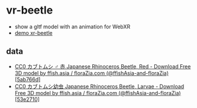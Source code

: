# vr-beetle

- show a gltf model with an animation for WebXR
- [demo xr-beetle](https://code4fukui.github.io/vr-beetle/)

## data

- [CC0 カブトムシ ♂ 赤 Japanese Rhinoceros Beetle, Red - Download Free 3D model by ffish.asia / floraZia.com (@ffishAsia-and-floraZia) [5ab766d]](https://sketchfab.com/3d-models/cc0-japanese-rhinoceros-beetle-red-5ab766d125cd4e4d943e8907a262a3a7#download)
- [CC0 カブトムシ幼虫 Japanese Rhinoceros Beetle, Larvae - Download Free 3D model by ffish.asia / floraZia.com (@ffishAsia-and-floraZia) [53e2710]](https://sketchfab.com/3d-models/cc0-japanese-rhinoceros-beetle-larvae-53e2710bc9bd4c369549c4d9318d5178#download)
